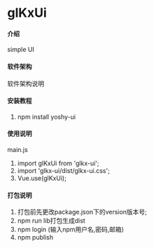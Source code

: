 # glKxUi

#### 介绍
simple UI 

#### 软件架构
软件架构说明


#### 安装教程

1.  npm install yoshy-ui

#### 使用说明
main.js
1.  import glKxUi from 'glkx-ui';
2.  import 'glkx-ui/dist/glkx-ui.css';
3.  Vue.use(glKxUi);

#### 打包说明

1.  打包前先更改package.json下的version版本号;
2.  npm run lib打包生成dist
3.  npm login (输入npm用户名,密码,邮箱)
4.  npm publish


